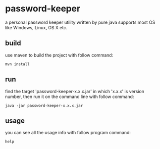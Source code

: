# password-keeper
a personal password keeper utility written by pure java supports most OS like Windows, Linux, OS X etc.

## build
use maven to build the project with follow command:

`mvn install`

## run
find the target 'password-keeper-x.x.x.jar' in which 'x.x.x' is version number, 
then run it on the command line with follow command:

`java -jar password-keeper-x.x.x.jar`

## usage
you can see all the usage info with follow program command:

`help`
